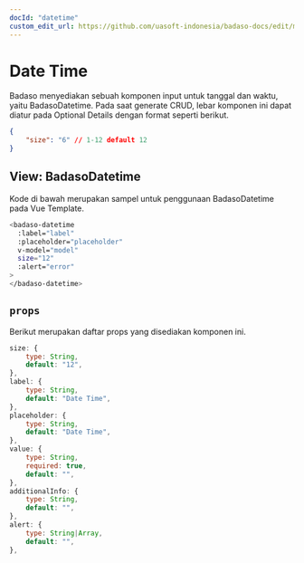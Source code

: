 ```yaml
---
docId: "datetime"
custom_edit_url: https://github.com/uasoft-indonesia/badaso-docs/edit/main/i18n/id/docusaurus-plugin-content-docs/current/components/date-time.md
---
```


# Date Time

Badaso menyediakan sebuah komponen input untuk tanggal dan waktu, yaitu BadasoDatetime. Pada saat generate CRUD, lebar komponen ini dapat diatur pada Optional Details dengan format seperti berikut.

```JSON
{
    "size": "6" // 1-12 default 12
}
```

## View: BadasoDatetime

Kode di bawah merupakan sampel untuk penggunaan BadasoDatetime pada Vue Template.

```bash
<badaso-datetime
  :label="label"
  :placeholder="placeholder"
  v-model="model"
  size="12"
  :alert="error"
>
</badaso-datetime>
```

## `props`

Berikut merupakan daftar props yang disediakan komponen ini.

```js
size: {
    type: String,
    default: "12",
},
label: {
    type: String,
    default: "Date Time",
},
placeholder: {
    type: String,
    default: "Date Time",
},
value: {
    type: String,
    required: true,
    default: "",
},
additionalInfo: {
    type: String,
    default: "",
},
alert: {
    type: String|Array,
    default: "",
},
```
